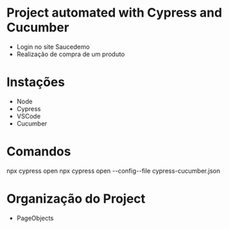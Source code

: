 # Project automated with Cypress and Cucumber
- Login no site Saucedemo 
- Realização de compra de um produto 

# Instações 

- Node 
- Cypress
- VSCode 
- Cucumber

# Comandos 
npx cypress open
npx cypress open --config--file cypress-cucumber.json

# Organização do Project 
- PageObjects 
